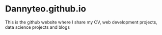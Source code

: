 # Dannyteo.github.io
This is the github website where I share my CV, web development projects, data science projects and blogs

